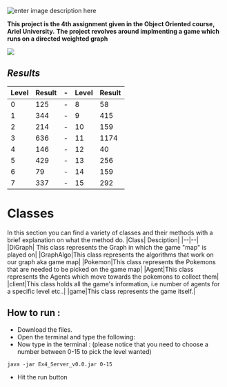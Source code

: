 ![enter image description here](https://i.imgur.com/mSCTk6k.png)

**This project is the 4th assignment given in the Object Oriented course, Ariel University.**
**The project revolves around implmenting a game which runs on a directed weighted graph**

![](https://cdn.discordapp.com/attachments/811492966014255124/930213742111772702/ezgif.com-gif-maker_1.gif)

## ***Results***

|Level|Result| - |Level| Result|
|--|--|--|--|--|
|0|125 |-|8|58|
|1|344 |-|9|415|
|2|214 |-|10|159|
|3|636 |-|11| 1174|
|4|146 |-|12|40 |
|5|429|-|13|256 |
|6| 79|-|14 |159 |
|7| 337|-|15 |292 |

# **Classes**
In this section you can find a variety of classes and their methods with a brief explanation on what the method do.
|Class| Desciption|
|--|--|
|DiGraph| This class represents the Graph in which the game "map" is played on|
|GraphAlgo|This class represents the algorithms that work on our graph aka game map|
|Pokemon|This class represents the Pokemons that are needed to be picked on the game map|
|Agent|This class represents the Agents which move towards the pokemons to collect them|
|client|This class holds all the game's information, i.e number of agents for a specific level etc..|
|game|This class represents the game itself.|


## **How to run :** 
- Download the files.
- Open the terminal and type the following:
- Now type in the terminal : (please notice that you need to choose a number between 0-15 to pick the level wanted)
```console
java -jar Ex4_Server_v0.0.jar 0-15
```
- Hit the run button
